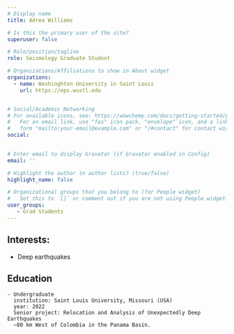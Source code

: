 ```yaml
---
# Display name
title: Adrea Williams

# Is this the primary user of the site?
superuser: false

# Role/position/tagline
role: Seismology Graduate Student

# Organizations/Affiliations to show in About widget
organizations:
  - name: Washinghton University in Saint Louis
    url: https://eps.wustl.edu


# Social/Academic Networking
# For available icons, see: https://wowchemy.com/docs/getting-started/page-builder/#icons
#   For an email link, use "fas" icon pack, "envelope" icon, and a link in the
#   form "mailto:your-email@example.com" or "/#contact" for contact widget.
social:

  
# Enter email to display Gravatar (if Gravatar enabled in Config)
email: ''

# Highlight the author in author lists? (true/false)
highlight_name: false

# Organizational groups that you belong to (for People widget)
#   Set this to `[]` or comment out if you are not using People widget.
user_groups:
   - Grad Students
---
```

## Interests:
  - Deep earthquakes

## Education
    - Undergraduate 
      institution: Saint Louis University, Missouri (USA)
      year: 2022
      Senior project: Relocation and Analysis of Unexpectedly Deep Earthquakes
      ~80 km West of Colombia in the Panama Basin.
